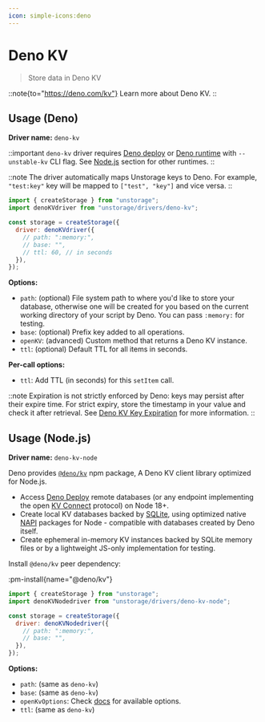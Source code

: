 ```yaml
---
icon: simple-icons:deno
---
```


# Deno KV

> Store data in Deno KV

::note{to="https://deno.com/kv"}
Learn more about Deno KV.
::

## Usage (Deno)

**Driver name:** `deno-kv`

::important
`deno-kv` driver requires [Deno deploy](https://docs.deno.com/deploy/kv/manual/on_deploy/) or [Deno runtime](https://docs.deno.com/runtime/) with `--unstable-kv` CLI flag. See [Node.js](#usage-nodejs) section for other runtimes.
::

::note
The driver automatically maps Unstorage keys to Deno. For example, `"test:key"` key will be mapped to `["test", "key"]` and vice versa.
::

```js
import { createStorage } from "unstorage";
import denoKVdriver from "unstorage/drivers/deno-kv";

const storage = createStorage({
  driver: denoKVdriver({
    // path: ":memory:",
    // base: "",
    // ttl: 60, // in seconds
  }),
});
```

**Options:**

- `path`: (optional) File system path to where you'd like to store your database, otherwise one will be created for you based on the current working directory of your script by Deno. You can pass `:memory:` for testing.
- `base`: (optional) Prefix key added to all operations.
- `openKV`: (advanced) Custom method that returns a Deno KV instance.
- `ttl`: (optional) Default TTL for all items in seconds.

**Per-call options:**

- `ttl`: Add TTL (in seconds) for this `setItem` call.

::note
Expiration is not strictly enforced by Deno: keys may persist after their expire time. For strict expiry, store the timestamp in your value and check it after retrieval.
See [Deno KV Key Expiration](https://docs.deno.com/deploy/kv/manual/key_expiration/) for more information.
::

## Usage (Node.js)

**Driver name:** `deno-kv-node`

Deno provides [`@deno/kv`](https://www.npmjs.com/package/@deno/kv) npm package, A Deno KV client library optimized for Node.js.

- Access [Deno Deploy](https://deno.com/deploy) remote databases (or any
  endpoint implementing the open
  [KV Connect](https://github.com/denoland/denokv/blob/main/proto/kv-connect.md)
  protocol) on Node 18+.
- Create local KV databases backed by
  [SQLite](https://www.sqlite.org/index.html), using optimized native
  [NAPI](https://nodejs.org/docs/latest-v18.x/api/n-api.html) packages for
  Node - compatible with databases created by Deno itself.
- Create ephemeral in-memory KV instances backed by SQLite memory files or by a
  lightweight JS-only implementation for testing.

Install `@deno/kv` peer dependency:

:pm-install{name="@deno/kv"}

```js
import { createStorage } from "unstorage";
import denoKVNodedriver from "unstorage/drivers/deno-kv-node";

const storage = createStorage({
  driver: denoKVNodedriver({
    // path: ":memory:",
    // base: "",
  }),
});
```

**Options:**

- `path`: (same as `deno-kv`)
- `base`: (same as `deno-kv`)
- `openKvOptions`: Check [docs](https://www.npmjs.com/package/@deno/kv#api) for available options.
- `ttl`: (same as `deno-kv`)
